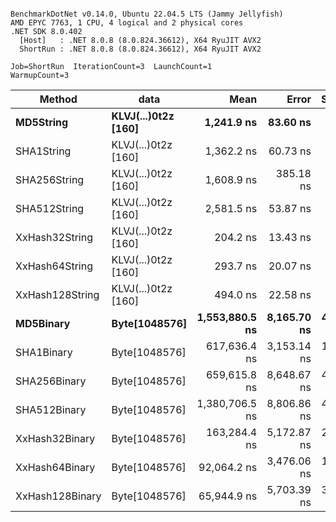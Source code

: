 ```

BenchmarkDotNet v0.14.0, Ubuntu 22.04.5 LTS (Jammy Jellyfish)
AMD EPYC 7763, 1 CPU, 4 logical and 2 physical cores
.NET SDK 8.0.402
  [Host]   : .NET 8.0.8 (8.0.824.36612), X64 RyuJIT AVX2
  ShortRun : .NET 8.0.8 (8.0.824.36612), X64 RyuJIT AVX2

Job=ShortRun  IterationCount=3  LaunchCount=1  
WarmupCount=3  

```
| Method          | data                | Mean           | Error       | StdDev    | Min            | Max            | Gen0   | Allocated |
|---------------- |-------------------- |---------------:|------------:|----------:|---------------:|---------------:|-------:|----------:|
| **MD5String**       | **KLVJ(...)0t2z [160]** |     **1,241.9 ns** |    **83.60 ns** |   **4.58 ns** |     **1,238.0 ns** |     **1,247.0 ns** | **0.0134** |    **1128 B** |
| SHA1String      | KLVJ(...)0t2z [160] |     1,362.2 ns |    60.73 ns |   3.33 ns |     1,360.0 ns |     1,366.0 ns | 0.0153 |    1416 B |
| SHA256String    | KLVJ(...)0t2z [160] |     1,608.9 ns |   385.18 ns |  21.11 ns |     1,596.2 ns |     1,633.3 ns | 0.0210 |    1856 B |
| SHA512String    | KLVJ(...)0t2z [160] |     2,581.5 ns |    53.87 ns |   2.95 ns |     2,578.7 ns |     2,584.6 ns | 0.0381 |    3240 B |
| XxHash32String  | KLVJ(...)0t2z [160] |       204.2 ns |    13.43 ns |   0.74 ns |       203.8 ns |       205.1 ns | 0.0069 |     584 B |
| XxHash64String  | KLVJ(...)0t2z [160] |       293.7 ns |    20.07 ns |   1.10 ns |       292.9 ns |       295.0 ns | 0.0086 |     728 B |
| XxHash128String | KLVJ(...)0t2z [160] |       494.0 ns |    22.58 ns |   1.24 ns |       492.8 ns |       495.3 ns | 0.0134 |    1128 B |
| **MD5Binary**       | **Byte[1048576]**       | **1,553,880.5 ns** | **8,165.70 ns** | **447.59 ns** | **1,553,365.7 ns** | **1,554,177.5 ns** |      **-** |      **41 B** |
| SHA1Binary      | Byte[1048576]       |   617,636.4 ns | 3,153.14 ns | 172.83 ns |   617,500.2 ns |   617,830.8 ns |      - |      49 B |
| SHA256Binary    | Byte[1048576]       |   659,615.8 ns | 8,648.67 ns | 474.06 ns |   659,139.4 ns |   660,087.5 ns |      - |      57 B |
| SHA512Binary    | Byte[1048576]       | 1,380,706.5 ns | 8,806.86 ns | 482.73 ns | 1,380,290.4 ns | 1,381,235.8 ns |      - |      89 B |
| XxHash32Binary  | Byte[1048576]       |   163,284.4 ns | 5,172.87 ns | 283.54 ns |   163,104.9 ns |   163,611.2 ns |      - |      32 B |
| XxHash64Binary  | Byte[1048576]       |    92,064.2 ns | 3,476.06 ns | 190.53 ns |    91,925.3 ns |    92,281.4 ns |      - |      32 B |
| XxHash128Binary | Byte[1048576]       |    65,944.9 ns | 5,703.39 ns | 312.62 ns |    65,680.6 ns |    66,290.0 ns |      - |      40 B |
